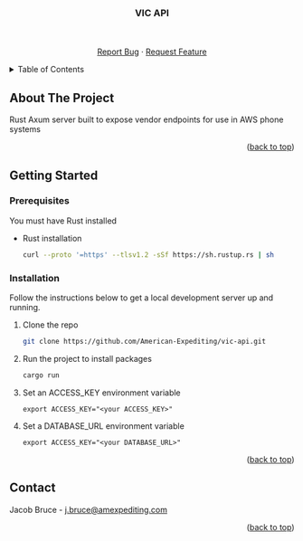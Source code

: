 <!-- Improved compatibility of back to top link: See: https://github.com/othneildrew/Best-README-Template/pull/73 -->

<a name="readme-top"></a>

<br />
<div align="center">
<h3 align="center">VIC API</h3>

  <p align="center">
    <br />
    <br />
    <a href="https://github.com/American-Expediting/vic-api/issues">Report Bug</a>
    ·
    <a href="https://github.com/American-Expediting/vic-api/issues">Request Feature</a>
  </p>
</div>

<!-- TABLE OF CONTENTS -->
<details>
  <summary>Table of Contents</summary>
  <ol>
    <li>
      <a href="#about-the-project">About The Project</a>
      <ul>
        <li><a href="#built-with">Built With</a></li>
      </ul>
    </li>
    <li>
      <a href="#getting-started">Getting Started</a>
      <ul>
        <li><a href="#prerequisites">Prerequisites</a></li>
        <li><a href="#installation">Installation</a></li>
      </ul>
    </li>
  </ol>
</details>

<!-- ABOUT THE PROJECT -->

## About The Project

Rust Axum server built to expose vendor endpoints for use in AWS phone systems

<p align="right">(<a href="#readme-top">back to top</a>)</p>

<!-- GETTING STARTED -->

## Getting Started

### Prerequisites

You must have Rust installed

- Rust installation

  ```sh
  curl --proto '=https' --tlsv1.2 -sSf https://sh.rustup.rs | sh
  ```

### Installation

Follow the instructions below to get a local development server up and running.

1. Clone the repo
   ```sh
   git clone https://github.com/American-Expediting/vic-api.git
   ```
2. Run the project to install packages
   ```sh
   cargo run
   ```
3. Set an ACCESS_KEY environment variable
   ```
   export ACCESS_KEY="<your ACCESS_KEY>"
   ```
4. Set a DATABASE_URL environment variable
   ```
   export ACCESS_KEY="<your DATABASE_URL>"
   ```

<p align="right">(<a href="#readme-top">back to top</a>)</p>

<!-- CONTACT -->

## Contact

Jacob Bruce - j.bruce@amexpediting.com

<p align="right">(<a href="#readme-top">back to top</a>)</p>
